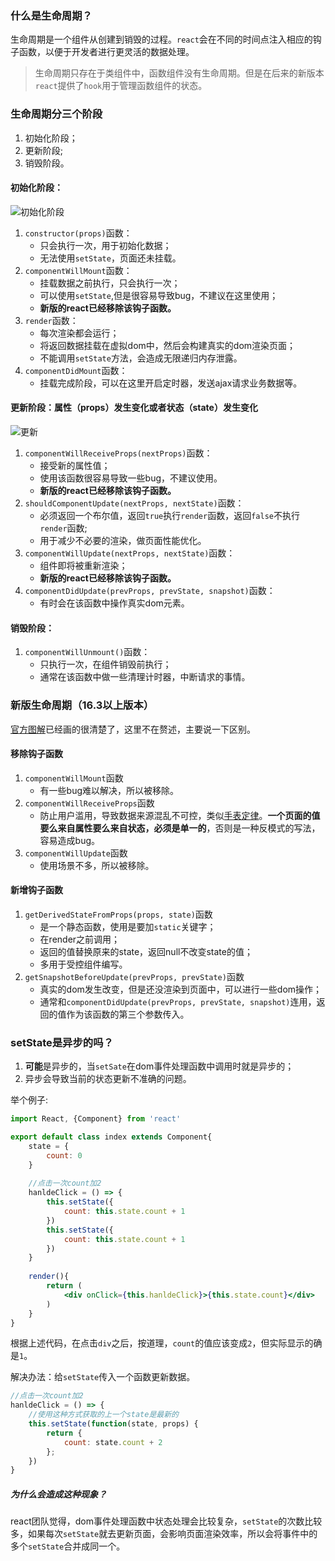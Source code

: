 ### 什么是生命周期？

生命周期是一个组件从创建到销毁的过程。`react`会在不同的时间点注入相应的钩子函数，以便于开发者进行更灵活的数据处理。

> 生命周期只存在于类组件中，函数组件没有生命周期。但是在后来的新版本`react`提供了`hook`用于管理函数组件的状态。

### 生命周期分三个阶段

1. 初始化阶段；
2. 更新阶段;
3. 销毁阶段。

#### 初始化阶段：

![初始化阶段](./images/2658659842-a9f08b370f8142ee_articlex.png)

1. `constructor(props)`函数：
    - 只会执行一次，用于初始化数据；
    - 无法使用`setState`，页面还未挂载。
2. `componentWillMount`函数：
    - 挂载数据之前执行，只会执行一次；
    - 可以使用`setState`,但是很容易导致bug，不建议在这里使用；
    - **新版的react已经移除该钩子函数。**
3. `render`函数：
    - 每次渲染都会运行；
    - 将返回数据挂载在虚拟dom中，然后会构建真实的dom渲染页面；
    - 不能调用`setState`方法，会造成无限递归内存泄露。
4. `componentDidMount`函数：
    - 挂载完成阶段，可以在这里开启定时器，发送ajax请求业务数据等。

#### 更新阶段：属性（props）发生变化或者状态（state）发生变化

![更新](./images/1558572676-8915a83d5f6fb485_articlex.png)

1. `componentWillReceiveProps(nextProps)`函数：
    - 接受新的属性值；
    - 使用该函数很容易导致一些bug，不建议使用。
    - **新版的react已经移除该钩子函数。**
2. `shouldComponentUpdate(nextProps, nextState)`函数：
    - 必须返回一个布尔值，返回`true`执行`render`函数，返回`false`不执行`render`函数;
    - 用于减少不必要的渲染，做页面性能优化。
3. `componentWillUpdate(nextProps, nextState)`函数：
    - 组件即将被重新渲染；
    - **新版的react已经移除该钩子函数。**
4. `componentDidUpdate(prevProps, prevState, snapshot)`函数：
    - 有时会在该函数中操作真实dom元素。

#### 销毁阶段：

1. `componentWillUnmount()`函数：
    - 只执行一次，在组件销毁前执行；
    - 通常在该函数中做一些清理计时器，中断请求的事情。

### 新版生命周期（16.3以上版本）
[官方图解](http://projects.wojtekmaj.pl/react-lifecycle-methods-diagram/)已经画的很清楚了，这里不在赘述，主要说一下区别。

#### 移除钩子函数
1. `componentWillMount`函数
    - 有一些bug难以解决，所以被移除。
2. `componentWillReceiveProps`函数
    - 防止用户滥用，导致数据来源混乱不可控，类似[手表定律](https://baike.baidu.com/item/%E6%89%8B%E8%A1%A8%E5%AE%9A%E5%BE%8B/4307956?fr=aladdin)。**一个页面的值要么来自属性要么来自状态，必须是单一的**，否则是一种反模式的写法，容易造成bug。
3. `componentWillUpdate`函数
    - 使用场景不多，所以被移除。

#### 新增钩子函数
1. `getDerivedStateFromProps(props, state)`函数
    - 是一个静态函数，使用是要加`static`关键字；
    - 在render之前调用；
    - 返回的值替换原来的state，返回null不改变state的值；
    - 多用于受控组件编写。
2. `getSnapshotBeforeUpdate(prevProps, prevState)`函数
    - 真实的dom发生改变，但是还没渲染到页面中，可以进行一些dom操作；
    - 通常和`componentDidUpdate(prevProps, prevState, snapshot)`连用，返回的值作为该函数的第三个参数传入。

### setState是异步的吗？
1. **可能**是异步的，当`setSate`在dom事件处理函数中调用时就是异步的；
2. 异步会导致当前的状态更新不准确的问题。

举个例子:

```jsx
import React, {Component} from 'react'

export default class index extends Component{
    state = {
        count: 0
    }
    
    //点击一次count加2
    hanldeClick = () => {
        this.setState({
            count: this.state.count + 1
        })
        this.setState({
            count: this.state.count + 1
        })
    }
    
    render(){
        return (
            <div onClick={this.hanldeClick}>{this.state.count}</div>
        )
    }
}
```

根据上述代码，在点击`div`之后，按道理，`count`的值应该变成`2`，但实际显示的确是`1`。

解决办法：给`setState`传入一个函数更新数据。

```jsx
//点击一次count加2
hanldeClick = () => {
    //使用这种方式获取的上一个state是最新的
    this.setState(function(state, props) {
        return {
            count: state.count + 2
        };
    })
}
```

##### 为什么会造成这种现象？
react团队觉得，dom事件处理函数中状态处理会比较复杂，`setState`的次数比较多，如果每次`setState`就去更新页面，会影响页面渲染效率，所以会将事件中的多个`setState`合并成同一个。